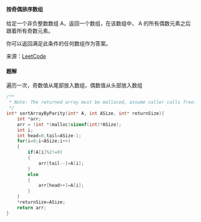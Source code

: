 #### 按奇偶排序数组

给定一个非负整数数组 A，返回一个数组，在该数组中， A 的所有偶数元素之后跟着所有奇数元素。

你可以返回满足此条件的任何数组作为答案。

来源：[LeetCode](https://leetcode-cn.com/problems/sort-array-by-parity/)

#### 题解

遍历一次，奇数值从尾部放入数组，偶数值从头部放入数组

````C
/**
 * Note: The returned array must be malloced, assume caller calls free().
 */
int* sortArrayByParity(int* A, int ASize, int* returnSize){
    int *arr;
    arr = (int *)malloc(sizeof(int)*ASize);
    int i;
    int head=0,tail=ASize-1;
    for(i=0;i<ASize;i++)
    {
        if(A[i]%2!=0)
        {
            arr[tail--]=A[i];
        }
        else
        {
            arr[head++]=A[i];
        }
    }
    *returnSize=ASize;
    return arr;
}
````